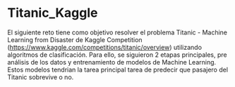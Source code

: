# Titanic_Kaggle

El siguiente reto tiene como objetivo resolver el problema Titanic - Machine Learning from Disaster de Kaggle Competition (https://www.kaggle.com/competitions/titanic/overview) utilizando algoritmos de clasificación.
Para ello, se siguieron 2 etapas principales, pre análisis de los datos y entrenamiento de modelos de Machine Learning. Estos modelos tendrian la tarea principal tarea de predecir que pasajero del Titanic sobrevive o no.
